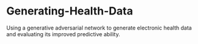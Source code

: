 # Generating-Health-Data
Using a generative adversarial network to generate electronic health data and evaluating its improved predictive ability.
